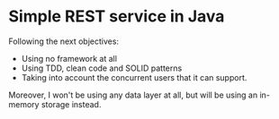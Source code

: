 # Simple REST service in Java

Following the next objectives:
- Using no framework at all
- Using TDD, clean code and SOLID patterns
- Taking into account the concurrent users that it can support.

Moreover, I won't be using any data layer at all, but will be using an in-memory storage instead.
